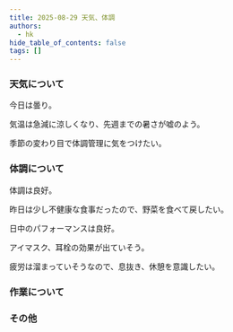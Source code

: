 ```yaml
---
title: 2025-08-29 天気、体調
authors:
  - hk
hide_table_of_contents: false
tags: []
---
```

### 天気について

今日は曇り。

気温は急減に涼しくなり、先週までの暑さが嘘のよう。

季節の変わり目で体調管理に気をつけたい。

<!-- truncate -->


### 体調について

体調は良好。

昨日は少し不健康な食事だったので、野菜を食べて戻したい。

日中のパフォーマンスは良好。

アイマスク、耳栓の効果が出ていそう。

疲労は溜まっていそうなので、息抜き、休憩を意識したい。


### 作業について


### その他

